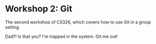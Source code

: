 # Workshop 2: Git

The second workshop of CS326, which covers how to use Git in a group setting.

Dad?! Is that you? I'm trapped in the system. Git me out!
